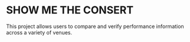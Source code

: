 # SHOW ME THE CONSERT

This project allows users to compare and verify performance information across a variety of venues.


